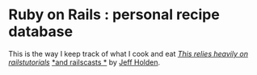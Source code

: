 # Ruby on Rails : personal recipe database

This is the way I keep track of what I cook and eat
[*This relies heavily on railstutorials*](http://railstutorial.org/)
[*and railscasts *](http://railscasts.com) 
by [Jeff Holden](http://jeffholdenrocks.com/).

